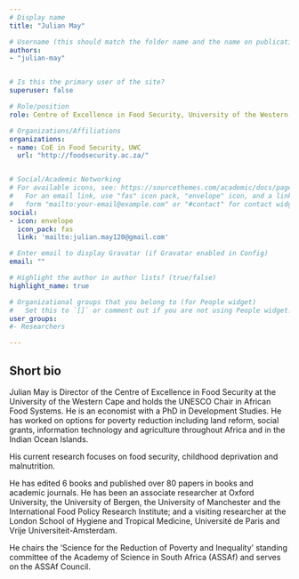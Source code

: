 ```yaml
---
# Display name
title: "Julian May"

# Username (this should match the folder name and the name on publications)
authors:
- "julian-may"


# Is this the primary user of the site?
superuser: false

# Role/position
role: Centre of Excellence in Food Security, University of the Western Cape, South Africa 

# Organizations/Affiliations
organizations:
- name: CoE in Food Security, UWC
  url: "http://foodsecurity.ac.za/"


# Social/Academic Networking
# For available icons, see: https://sourcethemes.com/academic/docs/page-builder/#icons
#   For an email link, use "fas" icon pack, "envelope" icon, and a link in the
#   form "mailto:your-email@example.com" or "#contact" for contact widget.
social:
- icon: envelope
  icon_pack: fas
  link: 'mailto:julian.may120@gmail.com'

# Enter email to display Gravatar (if Gravatar enabled in Config)
email: ""

# Highlight the author in author lists? (true/false)
highlight_name: true

# Organizational groups that you belong to (for People widget)
#   Set this to `[]` or comment out if you are not using People widget.
user_groups:
#- Researchers

---
```

## Short bio

Julian May is Director of the Centre of Excellence in Food Security at the University of the Western Cape and holds the UNESCO Chair in African Food Systems. He is an economist with a PhD in Development Studies.  He has worked on options for poverty reduction including land reform, social grants, information technology and agriculture throughout Africa and in the Indian Ocean Islands.  

His current research focuses on food security, childhood deprivation and malnutrition. 

He has edited 6 books and published over 80 papers in books and academic journals. He has been an associate researcher at Oxford University, the University of Bergen, the University of Manchester and the International Food Policy Research Institute; and a visiting researcher at the London School of Hygiene and Tropical Medicine, Université de Paris and Vrije Universiteit-Amsterdam. 

He chairs the ‘Science for the Reduction of Poverty and Inequality’ standing committee of the Academy of Science in South Africa (ASSAf) and serves on the ASSAf Council.

